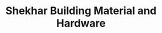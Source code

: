 ---
title: "Shekhar Building Material and Hardware"
url: /new-delhi/shekhar-building-material-and-hardware/
shop: trade
---